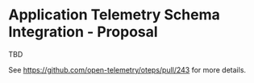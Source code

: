 # Application Telemetry Schema Integration - Proposal

TBD

See https://github.com/open-telemetry/oteps/pull/243 for more details.